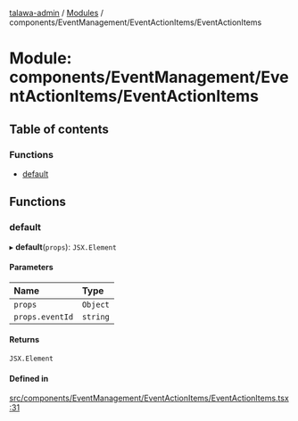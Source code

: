 [talawa-admin](../README.md) / [Modules](../modules.md) / components/EventManagement/EventActionItems/EventActionItems

# Module: components/EventManagement/EventActionItems/EventActionItems

## Table of contents

### Functions

- [default](components_EventManagement_EventActionItems_EventActionItems.md#default)

## Functions

### default

▸ **default**(`props`): `JSX.Element`

#### Parameters

| Name | Type |
| :------ | :------ |
| `props` | `Object` |
| `props.eventId` | `string` |

#### Returns

`JSX.Element`

#### Defined in

[src/components/EventManagement/EventActionItems/EventActionItems.tsx:31](https://github.com/GlenDsza/talawa-admin/blob/d3cbd1e/src/components/EventManagement/EventActionItems/EventActionItems.tsx#L31)
